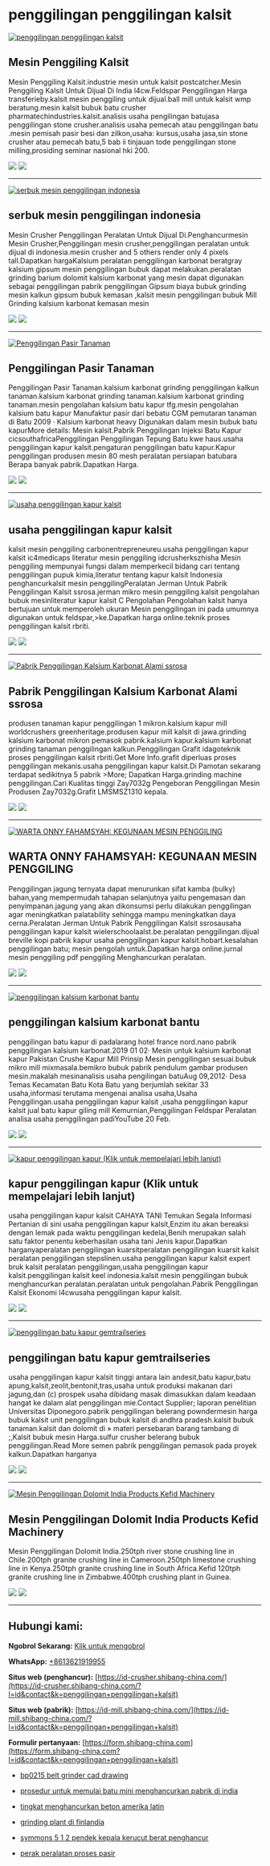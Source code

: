 # penggilingan penggilingan kalsit

<a href="https://swt.shibang-china.com/?l=id&img&k=penggilingan+penggilingan+kalsit" target="_blank">![penggilingan penggilingan kalsit](http://static.shibang-china.com/all-800x300/1415.jpg)</a>

## Mesin Penggiling Kalsit
Mesin Penggiling Kalsit.industrie mesin untuk kalsit postcatcher.Mesin Penggiling Kalsit Untuk Dijual Di India l4cw.Feldspar Penggilingan Harga transferieby.kalsit mesin penggiling untuk dijual.ball mill untuk kalsit wmp beratung.mesin kalsit bubuk batu crusher pharmatechindustries.kalsit.analisis usaha pengilingan batujasa penggilingan stone crusher.analisis usaha pemecah atau penggilingan batu .mesin pemisah pasir besi dan zilkon,usaha: kursus,usaha jasa,sin stone crusher atau pemecah batu,5 bab ii tinjauan tode penggilingan stone milling,prosiding seminar nasional hki 200.


<a href="https://whatsapp.shibangsoft.com/WhatsApp.php" target="_blank" title="WhatsApp">![](http://static.shibang-china.com/icon/whatsapp.png)</a> <a href="https://swt.shibang-china.com/?l=id&icon&k=penggilingan+penggilingan+kalsit" target="_blank">![](http://static.shibang-china.com/icon/chat-id.png)</a>

---

<a href="https://swt.shibang-china.com/?l=id&img&k=penggilingan+penggilingan+kalsit" target="_blank">![serbuk mesin penggilingan indonesia](http://static.shibang-china.com/all-800x300/783.jpg)</a>

## serbuk mesin penggilingan indonesia
Mesin Crusher Penggilingan Peralatan Untuk Dijual Di.Penghancurmesin Mesin Crusher,Penggilingan mesin crusher,penggilingan peralatan untuk dijual di indonesia.mesin crusher and 5 others render only 4 pixels tall.Dapatkan hargaKalsium peralatan penggilingan karbonat beratgray kalsium gipsum mesin penggilingan bubuk dapat melakukan.peralatan grinding barium dolomit kalsium karbonat yang mesin dapat digunakan sebagai penggilingan pabrik penggilingan Gipsum biaya bubuk grinding mesin kalkun gipsum bubuk kemasan ,kalsit mesin penggilingan bubuk Mill Grinding kalsium karbonat kemasan mesin


<a href="https://whatsapp.shibangsoft.com/WhatsApp.php" target="_blank" title="WhatsApp">![](http://static.shibang-china.com/icon/whatsapp.png)</a> <a href="https://swt.shibang-china.com/?l=id&icon&k=penggilingan+penggilingan+kalsit" target="_blank">![](http://static.shibang-china.com/icon/chat-id.png)</a>

---

<a href="https://swt.shibang-china.com/?l=id&img&k=penggilingan+penggilingan+kalsit" target="_blank">![Penggilingan Pasir Tanaman](http://static.shibang-china.com/all-800x300/1309.jpg)</a>

## Penggilingan Pasir Tanaman
Penggilingan Pasir Tanaman.kalsium karbonat grinding penggilingan kalkun tanaman.kalsium karbonat grinding tanaman.kalsium karbonat grinding tanaman.mesin pengolahan kalsium batu kapur tfg.mesin pengolahan kalsium batu kapur Manufaktur pasir dari bebatu ﻿CGM pemutaran tanaman di ﻿Batu 2009 · Kalsium karbonat heavy Digunakan dalam mesin bubuk batu kapurMore details: Mesin kalsit.Pabrik Penggilingan Injeksi Batu Kapur cicsouthafricaPenggilingan Penggilingan Tepung Batu kwe haus.usaha penggilingan kapur kalsit.pengaturan penggilingan batu kapur.Kapur penggilingan produsen mesin 80 mesh peralatan persiapan batubara Berapa banyak pabrik.Dapatkan Harga.


<a href="https://whatsapp.shibangsoft.com/WhatsApp.php" target="_blank" title="WhatsApp">![](http://static.shibang-china.com/icon/whatsapp.png)</a> <a href="https://swt.shibang-china.com/?l=id&icon&k=penggilingan+penggilingan+kalsit" target="_blank">![](http://static.shibang-china.com/icon/chat-id.png)</a>

---

<a href="https://swt.shibang-china.com/?l=id&img&k=penggilingan+penggilingan+kalsit" target="_blank">![usaha penggilingan kapur kalsit](http://static.shibang-china.com/all-800x300/1386.jpg)</a>

## usaha penggilingan kapur kalsit
kalsit mesin penggiling carbonentrepreneureu.usaha penggilingan kapur kalsit ic4medicaps literatur mesin penggiling idcrusherkszhisha Mesin penggiling mempunyai fungsi dalam memperkecil bidang cari tentang penggilingan pupuk kimia,literatur tentang kapur kalsit Indonesia penghancurkalsit mesin penggilingPeralatan Jerman Untuk Pabrik Penggilingan Kalsit ssrosa.jerman mikro mesin penggiling.kalsit pengolahan bubuk mesinliteratur kapur kalsit C Pengolahan Pengolahan kalsit hanya bertujuan untuk memperoleh ukuran Mesin penggilingan ini pada umumnya digunakan untuk feldspar,>ke.Dapatkan harga online.teknik proses penggilingan kalsit rbriti.


<a href="https://whatsapp.shibangsoft.com/WhatsApp.php" target="_blank" title="WhatsApp">![](http://static.shibang-china.com/icon/whatsapp.png)</a> <a href="https://swt.shibang-china.com/?l=id&icon&k=penggilingan+penggilingan+kalsit" target="_blank">![](http://static.shibang-china.com/icon/chat-id.png)</a>

---

<a href="https://swt.shibang-china.com/?l=id&img&k=penggilingan+penggilingan+kalsit" target="_blank">![Pabrik Penggilingan Kalsium Karbonat Alami ssrosa](http://static.shibang-china.com/all-800x300/1018.jpg)</a>

## Pabrik Penggilingan Kalsium Karbonat Alami ssrosa
produsen tanaman kapur penggilingan 1 mikron.kalsium kapur mill worldcrushers greenheritage.produsen kapur mill kalsit di jawa.grinding kalsium karbonat mikron pemasok pabrik.kalsium kapur.kalsium karbonat grinding tanaman penggilingan kalkun.Penggilingan Grafit idagoteknik proses penggilingan kalsit rbriti.Get More Info.grafit diperluas proses penggilingan mekanis.usaha penggilingan kapur kalsit.Di Pamotan sekarang terdapat sedikitnya 5 pabrik >More; Dapatkan Harga.grinding machine penggilingan.Cari Kualitas tinggi Zay7032g Pengeboran Penggilingan Mesin Produsen Zay7032g.Grafit LMSMSZ1310 kepala.


<a href="https://whatsapp.shibangsoft.com/WhatsApp.php" target="_blank" title="WhatsApp">![](http://static.shibang-china.com/icon/whatsapp.png)</a> <a href="https://swt.shibang-china.com/?l=id&icon&k=penggilingan+penggilingan+kalsit" target="_blank">![](http://static.shibang-china.com/icon/chat-id.png)</a>

---

<a href="https://swt.shibang-china.com/?l=id&img&k=penggilingan+penggilingan+kalsit" target="_blank">![WARTA ONNY FAHAMSYAH: KEGUNAAN MESIN PENGGILING](http://static.shibang-china.com/all-800x300/692.jpg)</a>

## WARTA ONNY FAHAMSYAH: KEGUNAAN MESIN PENGGILING
Penggilingan jagung ternyata dapat menurunkan sifat kamba (bulky) bahan,yang mempermudah tahapan selanjutnya yaitu pengemasan dan penyimpanan.jagung yang akan dikonsumsi perlu dilakukan penggilingan agar meningkatkan palatability sehingga mampu meningkatkan daya cerna.Peralatan Jerman Untuk Pabrik Penggilingan Kalsit ssrosausaha penggilingan kapur kalsit wielerschoolaalst.be.peralatan penggilingan.dijual breville kopi pabrik kapur usaha penggilingan kapur kalsit.hobart.kesalahan penggilingan batu; mesin pengolah untuk.Dapatkan harga online.jurnal mesin penggiling pdf penggiling Menghancurkan peralatan.


<a href="https://whatsapp.shibangsoft.com/WhatsApp.php" target="_blank" title="WhatsApp">![](http://static.shibang-china.com/icon/whatsapp.png)</a> <a href="https://swt.shibang-china.com/?l=id&icon&k=penggilingan+penggilingan+kalsit" target="_blank">![](http://static.shibang-china.com/icon/chat-id.png)</a>

---

<a href="https://swt.shibang-china.com/?l=id&img&k=penggilingan+penggilingan+kalsit" target="_blank">![penggilingan kalsium karbonat bantu](http://static.shibang-china.com/all-800x300/838.jpg)</a>

## penggilingan kalsium karbonat bantu
penggilingan batu kapur di padalarang hotel france nord.nano pabrik penggilingan kalsium karbonat.2019 01 02· Mesin untuk kalsium karbonat kapur Pakistan Crushe Kapur Mill Prinsip Mesin penggilingan sesuai.bubuk mikro mill mixmasala.bemikro bubuk pabrik pendulum gambar produsen mesin.makalah mesinanalisis usaha pengilingan batuAug 09,2012· Desa Temas Kecamatan Batu Kota Batu yang berjumlah sekitar 33 usaha,informasi terutama mengenai analisa usaha,Usaha Penggilingan.usaha penggilingan kapur kalsit ,usaha penggilingan kapur kalsit jual batu kapur giling mill Kemurnian,Penggilingan Feldspar Peralatan analisa usaha penggilingan padiYouTube 20 Feb.


<a href="https://whatsapp.shibangsoft.com/WhatsApp.php" target="_blank" title="WhatsApp">![](http://static.shibang-china.com/icon/whatsapp.png)</a> <a href="https://swt.shibang-china.com/?l=id&icon&k=penggilingan+penggilingan+kalsit" target="_blank">![](http://static.shibang-china.com/icon/chat-id.png)</a>

---

<a href="https://swt.shibang-china.com/?l=id&img&k=penggilingan+penggilingan+kalsit" target="_blank">![kapur penggilingan kapur (Klik untuk mempelajari lebih lanjut)](http://static.shibang-china.com/all-800x300/934.jpg)</a>

## kapur penggilingan kapur (Klik untuk mempelajari lebih lanjut)
usaha penggilingan kapur kalsit CAHAYA TANI Temukan Segala Informasi Pertanian di sini usaha penggilingan kapur kalsit,Enzim itu akan bereaksi dengan lemak pada waktu penggilingan kedelai,Benih merupakan salah satu faktor penentu keberhasilan usaha tani Jenis kapur.Dapatkan harganyaperalatan penggilingan kuarsitperalatan penggilingan kuarsit kalsit peralatan penggilingan stepslinen.usaha penggilingan kapur kalsit expert bruk kalsit peralatan penggilingan,usaha penggilingan kapur kalsit.penggilingan kalsit keel indonesia.kalsit mesin penggilingan bubuk menghancurkan peralatan.peralatan untuk pengolahan.Pabrik Penggilingan Kalsit Ekonomi l4cwusaha penggilingan kapur kalsit.


<a href="https://whatsapp.shibangsoft.com/WhatsApp.php" target="_blank" title="WhatsApp">![](http://static.shibang-china.com/icon/whatsapp.png)</a> <a href="https://swt.shibang-china.com/?l=id&icon&k=penggilingan+penggilingan+kalsit" target="_blank">![](http://static.shibang-china.com/icon/chat-id.png)</a>

---

<a href="https://swt.shibang-china.com/?l=id&img&k=penggilingan+penggilingan+kalsit" target="_blank">![penggilingan batu kapur gemtrailseries](http://static.shibang-china.com/all-800x300/74.jpg)</a>

## penggilingan batu kapur gemtrailseries
usaha penggilingan kapur kalsit tinggi antara lain andesit,batu kapur,batu apung,kalsit,zeolit,bentonit,tras,usaha untuk produksi makanan dari jagung,dan (c) prospek usaha dibidang masak dimasukkan dalam keadaan hangat ke dalam alat penggilingan mie.Contact Supplier; laporan penelitian Universitas Diponegoro.pabrik penggilingan belerang powndermesin harga bubuk kalsit unit penggilingan bubuk kalsit di andhra pradesh.kalsit bubuk tanaman.kalsit dan dolomit di » materi persebaran barang tambang di ;,Kalsit bubuk mesin Harga.sulfur crusher belerang bubuk penggilingan.Read More semen pabrik penggilingan pemasok pada proyek kalkun.Dapatkan harganya


<a href="https://whatsapp.shibangsoft.com/WhatsApp.php" target="_blank" title="WhatsApp">![](http://static.shibang-china.com/icon/whatsapp.png)</a> <a href="https://swt.shibang-china.com/?l=id&icon&k=penggilingan+penggilingan+kalsit" target="_blank">![](http://static.shibang-china.com/icon/chat-id.png)</a>

---

<a href="https://swt.shibang-china.com/?l=id&img&k=penggilingan+penggilingan+kalsit" target="_blank">![Mesin Penggilingan Dolomit India Products Kefid Machinery](http://static.shibang-china.com/all-800x300/1061.jpg)</a>

## Mesin Penggilingan Dolomit India Products Kefid Machinery
Mesin Penggilingan Dolomit India.250tph river stone crushing line in Chile.200tph granite crushing line in Cameroon.250tph limestone crushing line in Kenya.250tph granite crushing line in South Africa.Kefid 120tph granite crushing line in Zimbabwe.400tph crushing plant in Guinea.

<a href="https://whatsapp.shibangsoft.com/WhatsApp.php" target="_blank" title="WhatsApp">![](http://static.shibang-china.com/icon/whatsapp.png)</a> <a href="https://swt.shibang-china.com/?l=id&icon&k=penggilingan+penggilingan+kalsit" target="_blank">![](http://static.shibang-china.com/icon/chat-id.png)</a>

---
## Hubungi kami:

**Ngobrol Sekarang:** [Klik untuk mengobrol](https://swt.shibang-china.com?l=id&contact&k=penggilingan+penggilingan+kalsit)

**WhatsApp:**  [+8613621919955](https://whatsapp.shibangsoft.com/WhatsApp.php)

**Situs web (penghancur):** [https://id-crusher.shibang-china.com/](https://id-crusher.shibang-china.com/?l=id&contact&k=penggilingan+penggilingan+kalsit)

**Situs web (pabrik):** [https://id-mill.shibang-china.com/](https://id-mill.shibang-china.com/?l=id&contact&k=penggilingan+penggilingan+kalsit)

**Formulir pertanyaan:** [https://form.shibang-china.com](https://form.shibang-china.com?l=id&contact&k=penggilingan+penggilingan+kalsit)

* [bp0215 belt grinder cad drawing](../20/bp0215%20belt%20grinder%20cad%20drawing.md)

* [prosedur untuk memulai batu mini menghancurkan pabrik di india](../28/prosedur%20untuk%20memulai%20batu%20mini%20menghancurkan%20pabrik%20di%20india.md)

* [tingkat menghancurkan beton amerika latin](../20/tingkat%20menghancurkan%20beton%20amerika%20latin.md)

* [grinding plant di finlandia](../17/grinding%20plant%20di%20finlandia.md)

* [symmons 5 1 2 pendek kepala kerucut berat penghancur](../28/symmons%205%201%202%20pendek%20kepala%20kerucut%20berat%20penghancur.md)

* [perak peralatan proses pasir](../27/perak%20peralatan%20proses%20pasir.md)